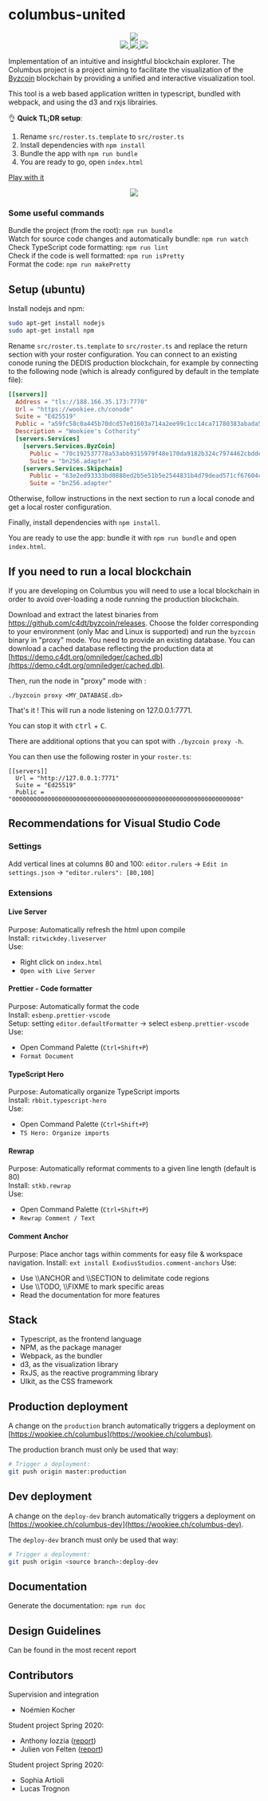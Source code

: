 # columbus-united

<div align="center">
    <img src="assets/logo-color-small.png">
</div>

<div align="center">
  <a href="https://github.com/dedis/columbus-united/actions?query=workflow%3A%22Wookiee+deployment%22">
    <img src="https://github.com/dedis/columbus-united/workflows/Wookiee%20deployment/badge.svg?branch=production">
  </a>
  <a href="https://github.com/dedis/columbus-united/actions?query=workflow%3A%22Wookiee+DEV+deployment%22">
    <img src="https://github.com/dedis/columbus-united/workflows/Wookiee%20DEV%20deployment/badge.svg">
  </a>
  <a href="https://github.com/dedis/columbus-united/actions?query=workflow%3APrettier">
    <img src="https://github.com/dedis/columbus-united/workflows/Prettier/badge.svg">
  </a>
</div>

Implementation of an intuitive and insightful blockchain explorer. The Columbus
project is a project aiming to facilitate the visualization of the
[Byzcoin](https://github.com/dedis/cothority/tree/master/byzcoin) blockchain by
providing a unified and interactive visualization tool.

This tool is a web based application written in typescript, bundled with
webpack, and using the d3 and rxjs librairies.

👌 **Quick TL;DR setup**:

1) Rename `src/roster.ts.template` to `src/roster.ts`
2) Install dependencies with `npm install`
3) Bundle the app with `npm run bundle`
4) You are ready to go, open `index.html`

[Play with it](https://wookiee.ch/columbus/)

<div align="center">
    <img src="assets/home.png">
</div>

### Some useful commands

Bundle the project (from the root): `npm run bundle`  
Watch for source code changes and automatically bundle: `npm run watch`  
Check TypeScript code formatting: `npm run lint`  
Check if the code is well formatted: `npm run isPretty`  
Format the code: `npm run makePretty`  

## Setup (ubuntu)

Install nodejs and npm:

```bash
sudo apt-get install nodejs
sudo apt-get install npm
```

Rename `src/roster.ts.template` to `src/roster.ts` and replace the return
section with your roster configuration. You can connect to an existing conode
runing the DEDIS production blockchain, for example by connecting to the
following node (which is already configured by default in the template file):

```toml
[[servers]]
  Address = "tls://188.166.35.173:7770"
  Url = "https://wookiee.ch/conode"
  Suite = "Ed25519"
  Public = "a59fc58c0a445b70dcd57e01603a714a2ee99c1cc14ca71780383abada5d7143"
  Description = "Wookiee's Cothority"
  [servers.Services]
    [servers.Services.ByzCoin]
      Public = "70c192537778a53abb9315979f48e170da9182b324c7974462cbdde90fc0c51d440e2de266a81fe7a3d9d2b6665ef07ba3bbe8df027af9b8a3b4ea6569d7f72a41f0dfe4dc222aa8fd4c99ced2212d7d1711267f66293732c88e8d43a2cf6b3e2e1cd0c57b8f222a73a393e70cf81e53a0ce8ed2a426e3b0fa6b0da30ff27b1a"
      Suite = "bn256.adapter"
    [servers.Services.Skipchain]
      Public = "63e2ed93333bd0888ed2b5e51b5e2544831b4d79dead571cf67604cdd96bc0212f68e582468267697403d7ed418e70ed9fcb01940e4c603373994ef00c04542c24091939bddca515381e0285ab805826cec457346be482e687475a973a20fca48f16c76e352076ccc0c866d7abb3ac50d02f9874d065f85404a0127efc1acf49"
      Suite = "bn256.adapter"
```

Otherwise, follow instructions in the next section to run a local conode and get
a local roster configuration.

Finally, install dependencies with `npm install`.  

You are ready to use the app: bundle it with `npm run bundle` and open
`index.html`.

## If you need to run a local blockchain

If you are developing on Columbus you will need to use a local blockchain in
order to avoid over-loading a node running the production blockchain.

Download and extract the latest binaries from
https://github.com/c4dt/byzcoin/releases. Choose the folder corresponding to
your environment (only Mac and Linux is supported) and run the `byzcoin` binary
in "proxy" mode. You need to provide an existing database. You can download a
cached database reflecting the production data at
[https://demo.c4dt.org/omniledger/cached.db](https://demo.c4dt.org/omniledger/cached.db).

Then, run the node in "proxy" mode with :

```
./byzcoin proxy <MY_DATABASE.db>
```

That's it ! This will run a node listening on 127.0.0.1:7771.

You can stop it with <kbd>ctrl</kbd> + <kbd>C</kbd>.

There are additional options that you can spot with `./byzcoin proxy -h`.

You can then use the following roster in your `roster.ts`:

```
[[servers]]
  Url = "http://127.0.0.1:7771"
  Suite = "Ed25519"
  Public = "0000000000000000000000000000000000000000000000000000000000000000"
```

## Recommendations for Visual Studio Code

### Settings

Add vertical lines at columns 80 and 100: `editor.rulers` -> `Edit in settings.json` -> `"editor.rulers": [80,100]`  

### Extensions

#### Live Server

Purpose: Automatically refresh the html upon compile  
Install: `ritwickdey.liveserver`  
Use:

* Right click on `index.html`
* `Open with Live Server`

#### Prettier - Code formatter

Purpose: Automatically format the code  
Install: `esbenp.prettier-vscode`  
Setup: setting `editor.defaultFormatter` -> select `esbenp.prettier-vscode`  
Use:

* Open Command Palette (`Ctrl+Shift+P`)
* `Format Document`

#### TypeScript Hero

Purpose: Automatically organize TypeScript imports  
Install: `rbbit.typescript-hero`  
Use:

* Open Command Palette (`Ctrl+Shift+P`)
* `TS Hero: Organize imports`

#### Rewrap

Purpose: Automatically reformat comments to a given line length (default is 80)  
Install: `stkb.rewrap`  
Use:

* Open Command Palette (`Ctrl+Shift+P`)
* `Rewrap Comment / Text`

#### Comment Anchor
Purpose: Place anchor tags within comments for easy file & workspace navigation.
Install: `ext install ExodiusStudios.comment-anchors`
Use:

* Use \\\\ANCHOR and \\\\SECTION to delimitate code regions
* Use \\\\TODO, \\\\FIXME to mark specific areas
* Read the documentation for more features

## Stack

- Typescript, as the frontend language
- NPM, as the package manager
- Webpack, as the bundler
- d3, as the visualization library
- RxJS, as the reactive programming library
- UIkit, as the CSS framework

## Production deployment

A change on the `production` branch automatically triggers a deployment on
[https://wookiee.ch/columbus](https://wookiee.ch/columbus).

The production branch must only be used that way:

```bash
# Trigger a deployment:
git push origin master:production
```

## Dev deployment

A change on the `deploy-dev` branch automatically triggers a deployment on
[https://wookiee.ch/columbus-dev](https://wookiee.ch/columbus-dev).

The `deploy-dev` branch must only be used that way:

```bash
# Trigger a deployment:
git push origin <source branch>:deploy-dev
```

## Documentation

Generate the documentation: `npm run doc`

## Design Guidelines
Can be found in the most recent report  

## Contributors

Supervision and integration

- Noémien Kocher

Student project Spring 2020:

- Anthony Iozzia ([report](https://www.epfl.ch/labs/dedis/wp-content/uploads/2020/06/report-2020-1-Anthony-Iozzia-Columbus-II.pdf))
- Julien von Felten ([report](https://www.epfl.ch/labs/dedis/wp-content/uploads/2020/06/report-2020-1-Julien-von-Felten-Columbus-I.pdf))

Student project Spring 2020:

- Sophia Artioli 
- Lucas Trognon


